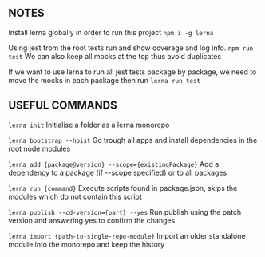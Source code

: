 ## NOTES

Install lerna globally in order to run this project
`npm i -g lerna`

Using jest from the root tests run and show coverage and log info.
`npm run test`
We can also keep all mocks at the top thus avoid duplicates


If we want to use lerna to run all jest tests package by package, we need to move the mocks in each package then run
`lerna run test`


## USEFUL COMMANDS

`lerna init` 
Initialise a folder as a lerna monorepo

`lerna bootstrap --hoist`
Go trough all apps and install dependencies in the root node modules

`lerna add {package@version} --scope={existingPackage}` 
Add a dependency to a package (if --scope specified) or to all packages

`lerna run {command}`
Execute scripts found in package.json, skips the modules which do not contain this script

`lerna publish --cd-version={part} --yes`
Run publish using the patch version and answering yes to confirm the changes

`lerna import {path-to-single-repo-module}`
Import an older standalone module into the monorepo and keep the history